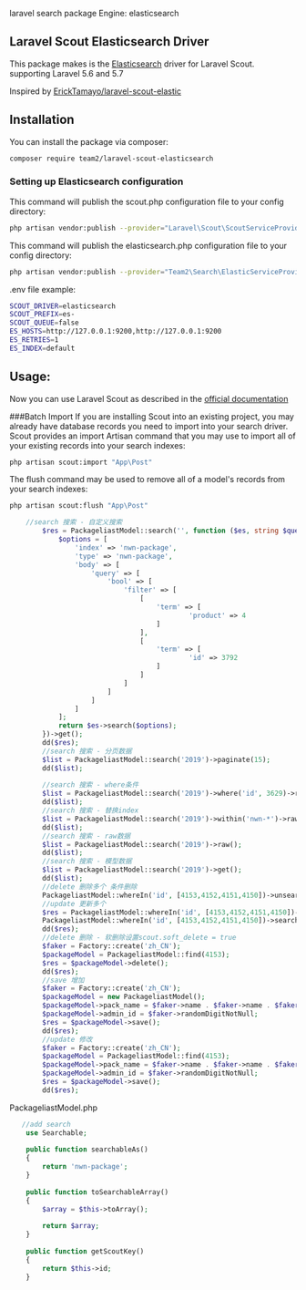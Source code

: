 laravel search package
Engine:
    elasticsearch
    
## Laravel Scout Elasticsearch Driver
This package makes is the [Elasticsearch](https://www.elastic.co/products/elasticsearch) driver for Laravel Scout.
supporting Laravel 5.6 and 5.7

Inspired by [ErickTamayo/laravel-scout-elastic](https://github.com/ErickTamayo/laravel-scout-elastic)
## Installation

You can install the package via composer:

``` bash
composer require team2/laravel-scout-elasticsearch
```

### Setting up Elasticsearch configuration

This command will publish the scout.php configuration file to your config directory:

``` bash
php artisan vendor:publish --provider="Laravel\Scout\ScoutServiceProvider"
```

This command will publish the elasticsearch.php configuration file to your config directory:

``` bash
php artisan vendor:publish --provider="Team2\Search\ElasticServiceProvider"
```

.env file example:

```bash
SCOUT_DRIVER=elasticsearch
SCOUT_PREFIX=es-
SCOUT_QUEUE=false
ES_HOSTS=http://127.0.0.1:9200,http://127.0.0.1:9200
ES_RETRIES=1
ES_INDEX=default
```

## Usage:
Now you can use Laravel Scout as described in the [official documentation](https://laravel.com/docs/5.7/scout)

###Batch Import
If you are installing Scout into an existing project, you may already have database records you need to import into your search driver. Scout provides an import Artisan command that you may use to import all of your existing records into your search indexes:

```bash
php artisan scout:import "App\Post"
```

The flush command may be used to remove all of a model's records from your search indexes:

```bash
php artisan scout:flush "App\Post"
```

```php
    //search 搜索 - 自定义搜索
        $res = PackageliastModel::search('', function ($es, string $query, array $options) {
            $options = [
                'index' => 'nwn-package',
                'type' => 'nwn-package',
                'body' => [
                    'query' => [
                        'bool' => [
                            'filter' => [
                                [
                                    'term' => [
                                            'product' => 4
                                    ]
                                ],
                                [
                                    'term' => [
                                            'id' => 3792
                                    ]
                                ]
                            ]
                        ]
                    ]
                ]
            ];
            return $es->search($options);
        })->get();
        dd($res);
        //search 搜索 - 分页数据
        $list = PackageliastModel::search('2019')->paginate(15);
        dd($list);
        
        //search 搜索 - where条件
        $list = PackageliastModel::search('2019')->where('id', 3629)->raw();
        dd($list);
        //search 搜索 - 替换index
        $list = PackageliastModel::search('2019')->within('nwn-*')->raw();
        dd($list);
        //search 搜索 - raw数据
        $list = PackageliastModel::search('2019')->raw();
        dd($list);
        //search 搜索 - 模型数据
        $list = PackageliastModel::search('2019')->get();
        dd($list);
        //delete 删除多个 条件删除
        PackageliastModel::whereIn('id', [4153,4152,4151,4150])->unsearchable();
        //update 更新多个
        $res = PackageliastModel::whereIn('id', [4153,4152,4151,4150])->update(['template_id' => 888]);
        PackageliastModel::whereIn('id', [4153,4152,4151,4150])->searchable();
        dd($res);
        //delete 删除 - 软删除设置scout.soft_delete = true 
        $faker = Factory::create('zh_CN');
        $packageModel = PackageliastModel::find(4153);
        $res = $packageModel->delete();
        dd($res);
        //save 增加
        $faker = Factory::create('zh_CN');
        $packageModel = new PackageliastModel();
        $packageModel->pack_name = $faker->name . $faker->name . $faker->name;
        $packageModel->admin_id = $faker->randomDigitNotNull;
        $res = $packageModel->save();
        dd($res);
        //update 修改
        $faker = Factory::create('zh_CN');
        $packageModel = PackageliastModel::find(4153);
        $packageModel->pack_name = $faker->name . $faker->name . $faker->name;
        $packageModel->admin_id = $faker->randomDigitNotNull;
        $res = $packageModel->save();
        dd($res);
```
PackageliastModel.php

```php
   //add search
    use Searchable;
        
    public function searchableAs()
    {
        return 'nwn-package';
    }
    
    public function toSearchableArray()
    {
        $array = $this->toArray();
                
        return $array;
    }
    
    public function getScoutKey()
    {
        return $this->id;
    }
```